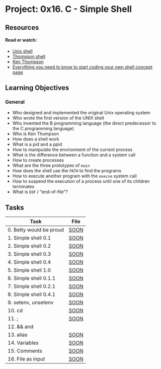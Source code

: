 # Project: 0x16. C - Simple Shell

## Resources

#### Read or watch:

* [Unix shell](https://intranet.alxswe.com/rltoken/f0YU9TAhniMXWlSXtb64Yw)
* [Thompson shell](https://intranet.alxswe.com/rltoken/7LJOp2qP7qHUcsOK2-F3qA)
* [Ken Thompson](https://intranet.alxswe.com/rltoken/wTSu31ZP1f7fFTJFgRQC7w)
* [Everything you need to know to start coding your own shell concept page]()
## Learning Objectives

### General

* Who designed and implemented the original Unix operating system
* Who wrote the first version of the UNIX shell
* Who invented the B programming language (the direct predecessor to the C programming language)
* Who is Ken Thompson
* How does a shell work
* What is a pid and a ppid
* How to manipulate the environment of the current process
* What is the difference between a function and a system call
* How to create processes
* What are the three prototypes of <code>main</code>
* How does the shell use the <code>PATH</code> to find the programs
* How to execute another program with the <code>execve</code> system call
* How to suspend the execution of a process until one of its children terminates
* What is <code>EOF</code> / “end-of-file”?
## Tasks

| Task | File |
| ---- | ---- |
| 0. Betty would be proud | [SOON](./) |
| 1. Simple shell 0.1 | [SOON](./) |
| 2. Simple shell 0.2 | [SOON](./) |
| 3. Simple shell 0.3 | [SOON](./) |
| 4. Simple shell 0.4 | [SOON](./) |
| 5. Simple shell 1.0 | [SOON](./) |
| 6. Simple shell 0.1.1 | [SOON](./) |
| 7. Simple shell 0.2.1 | [SOON](./) |
| 8. Simple shell 0.4.1 | [SOON](./) |
| 9. setenv, unsetenv | [SOON](./) |
| 10. cd | [SOON](./) |
| 11. ; | [SOON](./) |
| 12. && and || | [SOON](./) |
| 13. alias | [SOON](./) |
| 14. Variables | [SOON](./) |
| 15. Comments | [SOON](./) |
| 16. File as input | [SOON](./) |

